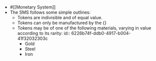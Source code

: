 - #[[Monetary System]]
- The SMS follows some simple outlines:
	- Tokens are indivisible and of equal value.
	- Tokens can only be manufactured by the {}
	- Tokens may be of one of the following materials, varying in value according to its rarity:
	  id:: 6226b74f-ddb0-4917-b004-41f32032303c
		- Gold
		- Steel
		- Iron